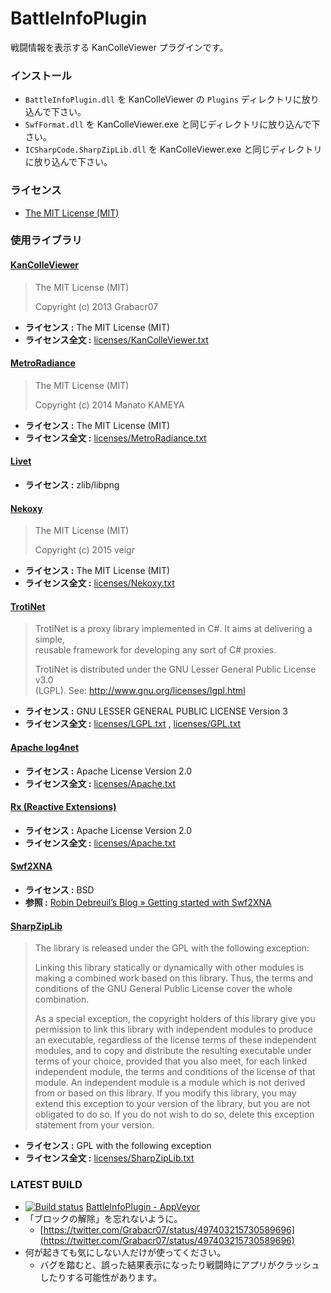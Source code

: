 # BattleInfoPlugin

戦闘情報を表示する KanColleViewer プラグインです。


### インストール

* `BattleInfoPlugin.dll` を KanColleViewer の `Plugins` ディレクトリに放り込んで下さい。
* `SwfFormat.dll` を KanColleViewer.exe と同じディレクトリに放り込んで下さい。
* `ICSharpCode.SharpZipLib.dll` を KanColleViewer.exe と同じディレクトリに放り込んで下さい。


### ライセンス

* [The MIT License (MIT)](LICENSE)


### 使用ライブラリ

#### [KanColleViewer](https://github.com/Grabacr07/KanColleViewer)

> The MIT License (MIT)
> 
> Copyright (c) 2013 Grabacr07

* **ライセンス :** The MIT License (MIT)
* **ライセンス全文 :** [licenses/KanColleViewer.txt](licenses/KanColleViewer.txt)

#### [MetroRadiance](https://github.com/Grabacr07/MetroRadiance)

> The MIT License (MIT)
> 
> Copyright (c) 2014 Manato KAMEYA

* **ライセンス :** The MIT License (MIT)
* **ライセンス全文 :** [licenses/MetroRadiance.txt](licenses/MetroRadiance.txt)

#### [Livet](http://ugaya40.hateblo.jp/entry/Livet)

* **ライセンス :** zlib/libpng

#### [Nekoxy](https://github.com/veigr/Nekoxy)

> The MIT License (MIT)
> 
> Copyright (c) 2015 veigr

* **ライセンス :** The MIT License (MIT)
* **ライセンス全文 :** [licenses/Nekoxy.txt](licenses/Nekoxy.txt)

#### [TrotiNet](https://github.com/krys-g/TrotiNet)

> TrotiNet is a proxy library implemented in C#. It aims at delivering a simple,  
> reusable framework for developing any sort of C# proxies.
> 
> TrotiNet is distributed under the GNU Lesser General Public License v3.0  
> (LGPL). See: http://www.gnu.org/licenses/lgpl.html

* **ライセンス :** GNU LESSER GENERAL PUBLIC LICENSE Version 3
* **ライセンス全文 :** [licenses/LGPL.txt](licenses/LGPL.txt) , [licenses/GPL.txt](licenses/GPL.txt)

#### [Apache log4net](https://logging.apache.org/log4net/)

* **ライセンス :** Apache License Version 2.0
* **ライセンス全文 :** [licenses/Apache.txt](licenses/Apache.txt)

#### [Rx (Reactive Extensions)](https://rx.codeplex.com/)

* **ライセンス :** Apache License Version 2.0
* **ライセンス全文 :** [licenses/Apache.txt](licenses/Apache.txt)

#### [Swf2XNA](https://github.com/debreuil/Swf2XNA)

* **ライセンス :** BSD
* **参照 :** [Robin Debreuil’s Blog » Getting started with Swf2XNA](http://blog.debreuil.com/?p=152)

#### [SharpZipLib](https://icsharpcode.github.io/SharpZipLib/)

> The library is released under the GPL with the following exception:
> 
> Linking this library statically or dynamically with other modules is making a combined work based on this library. Thus, the terms and conditions of the GNU General Public License cover the whole combination.
> 
> As a special exception, the copyright holders of this library give you permission to link this library with independent modules to produce an executable, regardless of the license terms of these independent modules, and to copy and distribute the resulting executable under terms of your choice, provided that you also meet, for each linked independent module, the terms and conditions of the license of that module. An independent module is a module which is not derived from or based on this library. If you modify this library, you may extend this exception to your version of the library, but you are not obligated to do so. If you do not wish to do so, delete this exception statement from your version.

* **ライセンス :** GPL with the following exception
* **ライセンス全文 :** [licenses/SharpZipLib.txt](licenses/SharpZipLib.txt)


### LATEST BUILD

* [![Build status](https://ci.appveyor.com/api/projects/status/wqd7o4u10lvqfsbj?svg=true)](https://ci.appveyor.com/project/veigr/battleinfoplugin/build/artifacts) [BattleInfoPlugin - AppVeyor](https://ci.appveyor.com/project/veigr/battleinfoplugin/build/artifacts)
* 「ブロックの解除」を忘れないように。
    * [https://twitter.com/Grabacr07/status/497403215730589696](https://twitter.com/Grabacr07/status/497403215730589696)
* 何が起きても気にしない人だけが使ってください。
    * バグを踏むと、誤った結果表示になったり戦闘時にアプリがクラッシュしたりする可能性があります。
